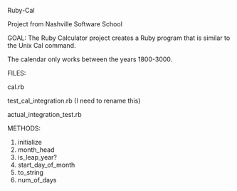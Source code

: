 Ruby-Cal

Project from Nashville Software School

GOAL: The Ruby Calculator project creates a Ruby program that is similar to the Unix Cal command. 

The calendar only works between the years 1800-3000.


FILES:

cal.rb

test_cal_integration.rb (I need to rename this)

actual_integration_test.rb

METHODS:

1. initialize
2. month_head
3. is_leap_year?
4. start_day_of_month
5. to_string
6. num_of_days